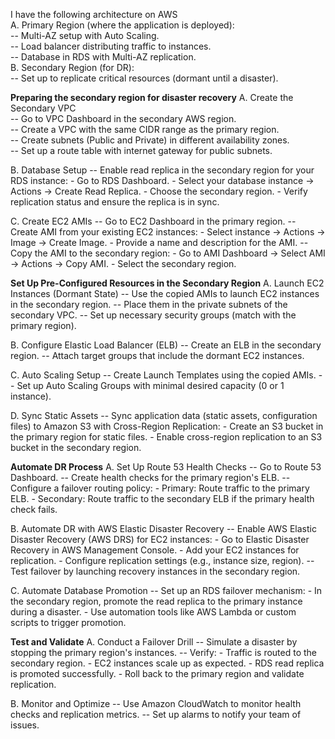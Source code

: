 I have the following architecture on AWS  
A. Primary Region (where the application is deployed):  
  -- Multi-AZ setup with Auto Scaling.  
  -- Load balancer distributing traffic to instances.  
  -- Database in RDS with Multi-AZ replication.  
B. Secondary Region (for DR):  
  -- Set up to replicate critical resources (dormant until a disaster).  

**Preparing the secondary region for disaster recovery**
A. Create the Secondary VPC  
  -- Go to VPC Dashboard in the secondary AWS region.  
  -- Create a VPC with the same CIDR range as the primary region.  
  -- Create subnets (Public and Private) in different availability zones.  
  -- Set up a route table with internet gateway for public subnets.  

B. Database Setup
  -- Enable read replica in the secondary region for your RDS instance:
        - Go to RDS Dashboard.
        - Select your database instance → Actions → Create Read Replica.
        - Choose the secondary region.
        - Verify replication status and ensure the replica is in sync.

C. Create EC2 AMIs
  -- Go to EC2 Dashboard in the primary region.
  -- Create AMI from your existing EC2 instances:
        - Select instance → Actions → Image → Create Image.
        - Provide a name and description for the AMI.
  -- Copy the AMI to the secondary region:
        - Go to AMI Dashboard → Select AMI → Actions → Copy AMI.
        - Select the secondary region.

**Set Up Pre-Configured Resources in the Secondary Region**
A. Launch EC2 Instances (Dormant State)
  -- Use the copied AMIs to launch EC2 instances in the secondary region.
  -- Place them in the private subnets of the secondary VPC.
  -- Set up necessary security groups (match with the primary region).

B. Configure Elastic Load Balancer (ELB)
  -- Create an ELB in the secondary region.
  -- Attach target groups that include the dormant EC2 instances.

C. Auto Scaling Setup
  -- Create Launch Templates using the copied AMIs.
  -- Set up Auto Scaling Groups with minimal desired capacity (0 or 1 instance).

D. Sync Static Assets
  -- Sync application data (static assets, configuration files) to Amazon S3 with Cross-Region Replication:
        - Create an S3 bucket in the primary region for static files.
        - Enable cross-region replication to an S3 bucket in the secondary region.

**Automate DR Process**
A. Set Up Route 53 Health Checks
  -- Go to Route 53 Dashboard.
  -- Create health checks for the primary region's ELB.
  -- Configure a failover routing policy:
        - Primary: Route traffic to the primary ELB.
        - Secondary: Route traffic to the secondary ELB if the primary health check fails.

B. Automate DR with AWS Elastic Disaster Recovery
  -- Enable AWS Elastic Disaster Recovery (AWS DRS) for EC2 instances:
        - Go to Elastic Disaster Recovery in AWS Management Console.
        - Add your EC2 instances for replication.
        - Configure replication settings (e.g., instance size, region).
  -- Test failover by launching recovery instances in the secondary region.

C. Automate Database Promotion
  -- Set up an RDS failover mechanism:
        - In the secondary region, promote the read replica to the primary instance during a disaster.
        - Use automation tools like AWS Lambda or custom scripts to trigger promotion.

**Test and Validate**
A. Conduct a Failover Drill
  -- Simulate a disaster by stopping the primary region's instances.
  -- Verify:
        - Traffic is routed to the secondary region.
        - EC2 instances scale up as expected.
        - RDS read replica is promoted successfully.
        - Roll back to the primary region and validate replication.

B. Monitor and Optimize
  -- Use Amazon CloudWatch to monitor health checks and replication metrics.
  -- Set up alarms to notify your team of issues.

        
